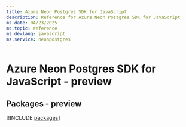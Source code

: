 ```yaml
---
title: Azure Neon Postgres SDK for JavaScript
description: Reference for Azure Neon Postgres SDK for JavaScript
ms.date: 04/23/2025
ms.topic: reference
ms.devlang: javascript
ms.service: neonpostgres
---
```

# Azure Neon Postgres SDK for JavaScript - preview
## Packages - preview
[!INCLUDE [packages](neon-postgres-index.md)]